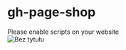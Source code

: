 # gh-page-shop
Please enable scripts on your website <br>
![Bez tytułu](https://user-images.githubusercontent.com/36897622/55717899-ab2c1600-59fa-11e9-961b-e5b723bd4306.png)
